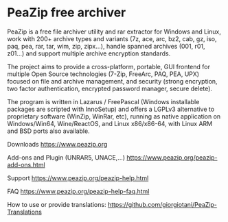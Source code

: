 PeaZip free archiver
======

PeaZip is a free file archiver utility and rar extractor for Windows and Linux, work with 200+ archive types and variants (7z, ace, arc, bz2, cab, gz, iso, paq, pea, rar, tar, wim, zip, zipx...), handle spanned archives (001, r01, z01...) and support multiple archive encryption standards.

The project aims to provide a cross-platform, portable, GUI frontend for multiple Open Source technologies (7-Zip, FreeArc, PAQ, PEA, UPX) focused on file and archive management, and security (strong encryption, two factor authentication, encrypted password manager, secure delete).

The program is written in Lazarus / FreePascal (Windows installable packages are scripted with InnoSetup) and offers a LGPLv3 alternative to proprietary software (WinZip, WinRar, etc), running as native application on Windows/Win64, Wine/ReactOS, and Linux x86/x86-64, with Linux ARM and BSD ports also available.

Downloads https://www.peazip.org

Add-ons and Plugin (UNRAR5, UNACE,...) https://www.peazip.org/peazip-add-ons.html

Support https://www.peazip.org/peazip-help.html

FAQ https://www.peazip.org/peazip-help-faq.html

How to use or provide translations: https://github.com/giorgiotani/PeaZip-Translations
